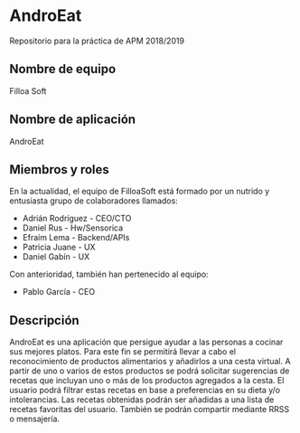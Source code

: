 # AndroEat
Repositorio para la práctica de APM 2018/2019

## Nombre de equipo
  Filloa Soft

## Nombre de aplicación
  AndroEat
  
## Miembros y roles
En la actualidad, el equipo de FilloaSoft está formado por un nutrido y entusiasta grupo de colaboradores llamados:

* Adrián Rodríguez - CEO/CTO
* Daniel Rus - Hw/Sensorica
* Efraím Lema - Backend/APIs
* Patricia Juane - UX
* Daniel Gabín - UX

Con anterioridad, también han pertenecido al equipo:

* Pablo García - CEO

## Descripción
  AndroEat es una aplicación que persigue ayudar a las personas a cocinar sus mejores platos. Para este fin se permitirá llevar a cabo el reconocimiento de productos alimentarios y añadirlos a una cesta virtual. A partir de uno o varios de estos productos se podrá solicitar sugerencias de recetas que incluyan uno o más de los productos agregados a la cesta. El usuario podrá filtrar estas recetas en base a preferencias en su dieta y/o intolerancias. Las recetas obtenidas podrán ser añadidas a una lista de recetas favoritas del usuario. También se podrán compartir mediante RRSS o mensajería.
